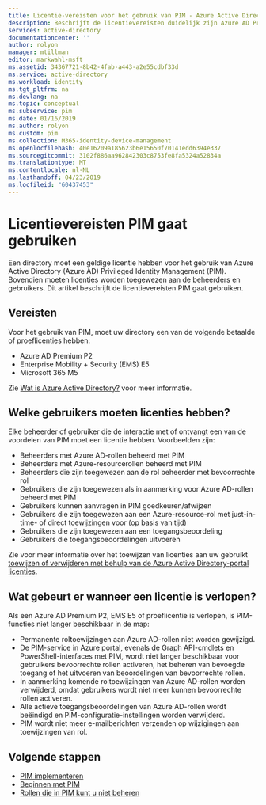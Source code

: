 ```yaml
---
title: Licentie-vereisten voor het gebruik van PIM - Azure Active Directory | Microsoft Docs
description: Beschrijft de licentievereisten duidelijk zijn Azure AD Privileged Identity Management (PIM) gebruiken.
services: active-directory
documentationcenter: ''
author: rolyon
manager: mtillman
editor: markwahl-msft
ms.assetid: 34367721-8b42-4fab-a443-a2e55cdbf33d
ms.service: active-directory
ms.workload: identity
ms.tgt_pltfrm: na
ms.devlang: na
ms.topic: conceptual
ms.subservice: pim
ms.date: 01/16/2019
ms.author: rolyon
ms.custom: pim
ms.collection: M365-identity-device-management
ms.openlocfilehash: 40e16209a185623b6e15650f70141edd6394e337
ms.sourcegitcommit: 3102f886aa962842303c8753fe8fa5324a52834a
ms.translationtype: MT
ms.contentlocale: nl-NL
ms.lasthandoff: 04/23/2019
ms.locfileid: "60437453"
---
```

# <a name="license-requirements-to-use-pim"></a>Licentievereisten PIM gaat gebruiken

Een directory moet een geldige licentie hebben voor het gebruik van Azure Active Directory (Azure AD) Privileged Identity Management (PIM). Bovendien moeten licenties worden toegewezen aan de beheerders en gebruikers. Dit artikel beschrijft de licentievereisten PIM gaat gebruiken.

## <a name="prerequisites"></a>Vereisten

Voor het gebruik van PIM, moet uw directory een van de volgende betaalde of proeflicenties hebben:

- Azure AD Premium P2
- Enterprise Mobility + Security (EMS) E5
- Microsoft 365 M5

Zie [Wat is Azure Active Directory?](../fundamentals/active-directory-whatis.md) voor meer informatie.

## <a name="which-users-must-have-licenses"></a>Welke gebruikers moeten licenties hebben?

Elke beheerder of gebruiker die de interactie met of ontvangt een van de voordelen van PIM moet een licentie hebben. Voorbeelden zijn:

- Beheerders met Azure AD-rollen beheerd met PIM
- Beheerders met Azure-resourcerollen beheerd met PIM
- Beheerders die zijn toegewezen aan de rol beheerder met bevoorrechte rol
- Gebruikers die zijn toegewezen als in aanmerking voor Azure AD-rollen beheerd met PIM
- Gebruikers kunnen aanvragen in PIM goedkeuren/afwijzen
- Gebruikers die zijn toegewezen aan een Azure-resource-rol met just-in-time- of direct toewijzingen voor (op basis van tijd)  
- Gebruikers die zijn toegewezen aan een toegangsbeoordeling
- Gebruikers die toegangsbeoordelingen uitvoeren

Zie voor meer informatie over het toewijzen van licenties aan uw gebruikt [toewijzen of verwijderen met behulp van de Azure Active Directory-portal licenties](../fundamentals/license-users-groups.md).

## <a name="what-happens-when-a-license-expires"></a>Wat gebeurt er wanneer een licentie is verlopen?

Als een Azure AD Premium P2, EMS E5 of proeflicentie is verlopen, is PIM-functies niet langer beschikbaar in de map:

- Permanente roltoewijzingen aan Azure AD-rollen niet worden gewijzigd.
- De PIM-service in Azure portal, evenals de Graph API-cmdlets en PowerShell-interfaces met PIM, wordt niet langer beschikbaar voor gebruikers bevoorrechte rollen activeren, het beheren van bevoegde toegang of het uitvoeren van beoordelingen van bevoorrechte rollen.
- In aanmerking komende roltoewijzingen van Azure AD-rollen worden verwijderd, omdat gebruikers wordt niet meer kunnen bevoorrechte rollen activeren.
- Alle actieve toegangsbeoordelingen van Azure AD-rollen wordt beëindigd en PIM-configuratie-instellingen worden verwijderd.
- PIM wordt niet meer e-mailberichten verzenden op wijzigingen aan toewijzingen van rol.

## <a name="next-steps"></a>Volgende stappen

- [PIM implementeren](pim-deployment-plan.md)
- [Beginnen met PIM](pim-getting-started.md)
- [Rollen die in PIM kunt u niet beheren](pim-roles.md)
